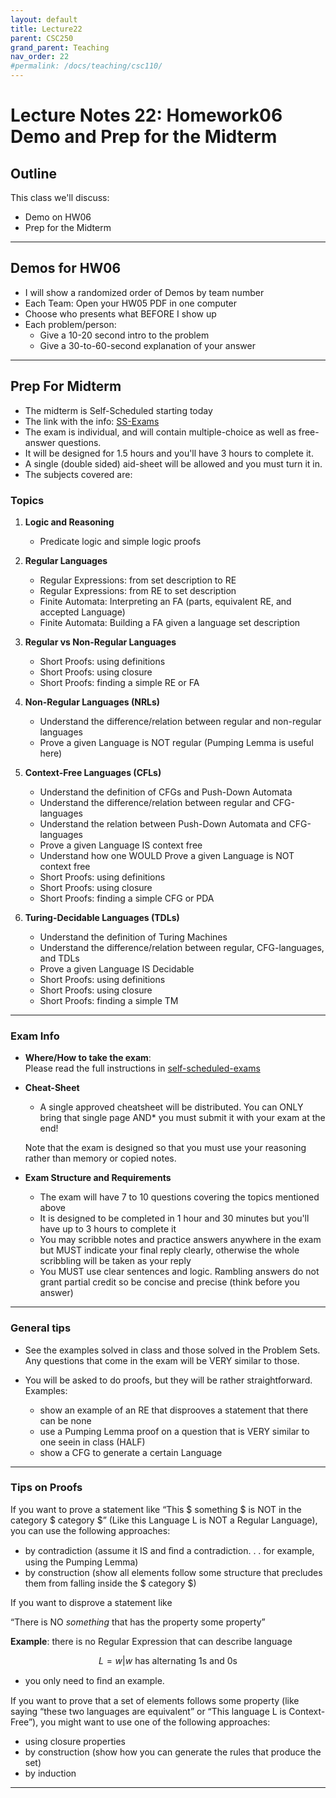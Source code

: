 ```yaml
---
layout: default
title: Lecture22
parent: CSC250
grand_parent: Teaching
nav_order: 22
#permalink: /docs/teaching/csc110/
---  
```



Lecture Notes 22: Homework06 Demo and Prep for the Midterm
=============================================================

  

## Outline ##


This class we'll discuss:

* Demo on HW06
* Prep for the Midterm


* * *

Demos for HW06
-------------------------------------

  * I will show a randomized order of Demos by team number
  * Each Team: Open your HW05 PDF in one computer
  * Choose who presents what BEFORE I show up
  * Each problem/person: 
     * Give a 10-20 second intro to the problem
     * Give a 30-to-60-second explanation of your answer


* * *

Prep For Midterm
-------------------------------------

  * The midterm is Self-Scheduled starting today
  * The link with the info: [SS-Exams](https://www.science.smith.edu/self-scheduled-exam-printing/#students)
  * The exam is individual, and will contain multiple-choice as well as free-answer questions.
  * It will be designed for 1.5 hours and you'll have 3 hours to complete it.
  * A single (double sided) aid-sheet will be allowed and you must turn it in.
  * The subjects covered are:
<!-- 
        * Predicate Logic
            * basic proofs
        * Regular Expressions and FAs (DFAs and NFAs)
            * formal definition, 
            * examples
            * closure properties
        * Non-Regularity and the Pumping Lemma
        * Context-Free Grammars and Push-Down Automata
            * formal definition 
            * examples
            * closure properties        
        * Turing Machines
            * formal definition 
            * examples
            * closure properties
            * What can they do and what can't they do -->


### Topics  
  

1.  **Logic and Reasoning**  
    * Predicate logic and simple logic proofs
  
3.  **Regular Languages**  
    * Regular Expressions: from set description to RE
    * Regular Expressions: from RE to set description
    * Finite Automata: Interpreting an FA (parts, equivalent RE, and accepted Language)
    * Finite Automata: Building a FA given a language set description
  
5.  **Regular vs Non-Regular Languages**  
    * Short Proofs: using definitions
    * Short Proofs: using closure
    * Short Proofs: finding a simple RE or FA
  
7.  **Non-Regular Languages (NRLs)**  
    * Understand the difference/relation between regular and non-regular languages
    * Prove a given Language is NOT regular (Pumping Lemma is useful here)
  
9.  **Context-Free Languages (CFLs)**  
    * Understand the definition of CFGs and Push-Down Automata
    * Understand the difference/relation between regular and CFG-languages
    * Understand the relation between Push-Down Automata and CFG-languages
    * Prove a given Language IS context free
    * Understand how one WOULD Prove a given Language is NOT context free
    * Short Proofs: using definitions
    * Short Proofs: using closure
    * Short Proofs: finding a simple CFG or PDA
  
11. **Turing-Decidable Languages (TDLs)**  
    * Understand the definition of Turing Machines
    * Understand the difference/relation between regular, CFG-languages, and TDLs
    * Prove a given Language IS Decidable
    * Short Proofs: using definitions
    * Short Proofs: using closure
    * Short Proofs: finding a simple TM


* * *

  

### Exam Info  
  

* **Where/How to take the exam**:  
    Please read the full instructions in [self-scheduled-exams](https://www.science.smith.edu/self-scheduled-exam-printing/#students)
  
* **Cheat-Sheet**  
    
    * A single approved cheatsheet will be distributed. You can ONLY bring that single page
    AND* you must submit it with your exam at the end!
    
    Note that the exam is designed so that you must use your reasoning rather than memory or copied notes.
  
* **Exam Structure and Requirements**  
    * The exam will have 7 to 10 questions covering the topics mentioned above
    * It is designed to be completed in 1 hour and 30 minutes but you'll have up to 3 hours to complete it
    * You may scribble notes and practice answers anywhere in the exam but MUST indicate your final reply clearly, otherwise the whole scribbling will be taken as your reply
    * You MUST use clear sentences and logic. Rambling answers do not grant partial credit so be concise and precise (think before you answer)


* * *

  
### General tips  
  

* See the examples solved in class and those solved in the Problem Sets. Any questions that come in the exam will be VERY similar to those.
  
* You will be asked to do proofs, but they will be rather straightforward.  
    Examples:  
    - show an example of an RE that disprooves a statement that there can be none  
    - use a Pumping Lemma proof on a question that is VERY similar to one seein in class (HALF)  
    - show a CFG to generate a certain Language

  

* * *

  

### Tips on Proofs  
  
If you want to prove a statement like “This $ something $ is NOT in the category $ category $” (Like this Language L is NOT a Regular Language), you can use the following approaches:  

* by contradiction (assume it IS and ﬁnd a contradiction. . . for example, using the Pumping Lemma)
* by construction (show all elements follow some structure that precludes them from falling inside the $ category $)

  
  
If you want to disprove a statement like 

“There is NO $something$ that has the property $\text{some property}$” 

<b>Example</b>: there is no Regular Expression that can describe language 

$$L = {w \vert w \text{ has alternating 1s and 0s} }$$

* you only need to ﬁnd an example.

  
  
If you want to prove that a set of elements follows some property (like saying “these two languages are equivalent” or “This language L is Context-Free”), you might want to use one of the following approaches:

* using closure properties
* by construction (show how you can generate the rules that produce the set)
* by induction

  

* * *